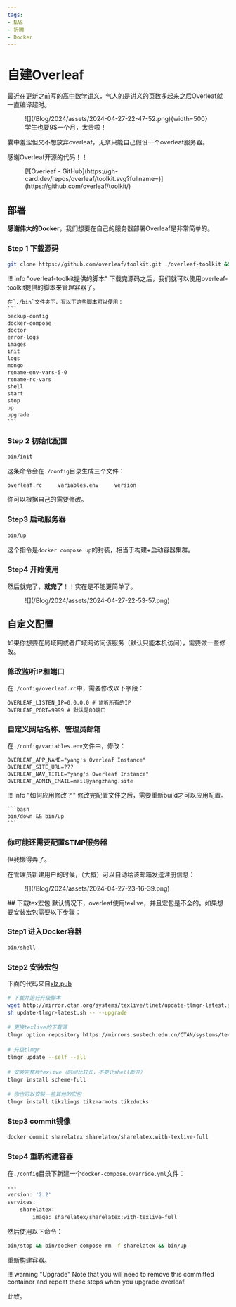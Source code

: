 ```yaml
---
tags:
- NAS
- 折腾
- Docker
---
```


# 自建Overleaf

最近在更新之前写的[高中数学讲义](../../../Project/high_school_math/)，气人的是讲义的页数多起来之后Overleaf就一直编译超时。

<figure markdown>
![](/Blog/2024/assets/2024-04-27-22-47-52.png){width=500}
<figurecaption>
学生也要9$一个月，太贵啦！
</figurecaption>
</figure>

囊中羞涩但又不想放弃overleaf，无奈只能自己假设一个overleaf服务器。

感谢Overleaf开源的代码！！

<figure markdown>
[![Overleaf - GitHub](https://gh-card.dev/repos/overleaf/toolkit.svg?fullname=)](https://github.com/overleaf/toolkit/)
</figure>

## 部署

**感谢伟大的Docker**，我们想要在自己的服务器部署Overleaf是非常简单的。

### Step 1 下载源码
```bash
git clone https://github.com/overleaf/toolkit.git ./overleaf-toolkit && cd overleaf-toolkit
```
!!! info "overleaf-toolkit提供的脚本"
    下载完源码之后，我们就可以使用overleaf-toolkit提供的脚本来管理容器了。

    在`./bin`文件夹下，有以下这些脚本可以使用：
    ```
    backup-config
    docker-compose
    doctor
    error-logs
    images
    init
    logs
    mongo
    rename-env-vars-5-0
    rename-rc-vars
    shell
    start
    stop
    up
    upgrade
    ```
### Step 2 初始化配置

```bash
bin/init
```

这条命令会在`./config`目录生成三个文件：
```
overleaf.rc     variables.env     version
```
你可以根据自己的需要修改。

### Step3 启动服务器
```bash
bin/up
```
这个指令是`docker compose up`的封装，相当于构建+启动容器集群。

### Step4 开始使用
然后就完了，**就完了**！！实在是不能更简单了。

<figure markdown>
![](/Blog/2024/assets/2024-04-27-22-53-57.png)
</figure>

## 自定义配置
如果你想要在局域网或者广域网访问该服务（默认只能本机访问），需要做一些修改。

### 修改监听IP和端口
在`./config/overleaf.rc`中，需要修改以下字段：
```
OVERLEAF_LISTEN_IP=0.0.0.0 # 监听所有的IP
OVERLEAF_PORT=9999 # 默认是80端口
```

### 自定义网站名称、管理员邮箱
在`./config/variables.env`文件中，修改：
```
OVERLEAF_APP_NAME="yang's Overleaf Instance"
OVERLEAF_SITE_URL=???
OVERLEAF_NAV_TITLE="yang's Overleaf Instance"
OVERLEAF_ADMIN_EMAIL=mail@yangzhang.site
```

!!! info "如何应用修改？"
    修改完配置文件之后，需要重新build才可以应用配置。

    ```bash
    bin/down && bin/up
    ```

### 你可能还需要配置STMP服务器
但我懒得弄了。

在管理员新建用户的时候，（大概）可以自动给该邮箱发送注册信息：
<figure markdown>
![](/Blog/2024/assets/2024-04-27-23-16-39.png)
</figure>
## 下载tex宏包
默认情况下，overleaf使用texlive，并且宏包是不全的。如果想要安装宏包需要以下步骤：

### Step1 进入Docker容器
```bash
bin/shell
```

### Step2 安装宏包
下面的代码来自[xlz.pub](https://xlz.pub/2023/01/10/Ubuntu%E4%BD%BF%E7%94%A8Docker%E6%90%AD%E5%BB%BASharelatex-Overleaf%E5%BC%80%E6%BA%90%E7%89%88%E6%9C%AC-%E5%B9%B6%E9%85%8D%E7%BD%AENginx%E5%8F%8D%E5%90%91%E4%BB%A3%E7%90%86/)
```bash
# 下载并运行升级脚本
wget http://mirror.ctan.org/systems/texlive/tlnet/update-tlmgr-latest.sh
sh update-tlmgr-latest.sh -- --upgrade

# 更换texlive的下载源
tlmgr option repository https://mirrors.sustech.edu.cn/CTAN/systems/texlive/tlnet/

# 升级tlmgr
tlmgr update --self --all

# 安装完整版texlive（时间比较长，不要让shell断开）
tlmgr install scheme-full

# 你也可以安装一些其他的宏包
tlmgr install tikzlings tikzmarmots tikzducks
```

### Step3 commit镜像
```bash
docker commit sharelatex sharelatex/sharelatex:with-texlive-full
```

### Step4 重新构建容器
在`./config`目录下新建一个`docker-compose.override.yml`文件：
```bash
---
version: '2.2'
services:
    sharelatex:
        image: sharelatex/sharelatex:with-texlive-full
```
然后使用以下命令：
```bash
bin/stop && bin/docker-compose rm -f sharelatex && bin/up
```
重新构建容器。

!!! warning "Upgrade"
    Note that you will need to remove this committed container and repeat these steps when you upgrade overleaf.

此致。